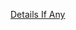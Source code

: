[Details If Any](https://github.com/deathbybandaid/piholeparser/blob/master/RecentRunLogs/parsingscripts/Turkadlist.md)

